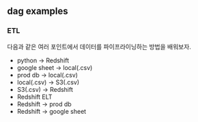 ## dag examples

### ETL

다음과 같은 여러 포인트에서 데이터를 파이프라이닝하는 방법을 배워보자.

- python -> Redshift
- google sheet -> local(.csv)
- prod db -> local(.csv)
- local(.csv) -> S3(.csv)
- S3(.csv) -> Redshift
- Redshift ELT
- Redshift -> prod db
- Redshift -> google sheet

